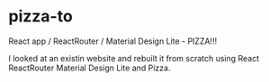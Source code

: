 # pizza-to
React app / ReactRouter / Material Design Lite - PIZZA!!! 

I looked at an existin website and rebuilt it from scratch using React ReactRouter Material Design Lite and Pizza.
